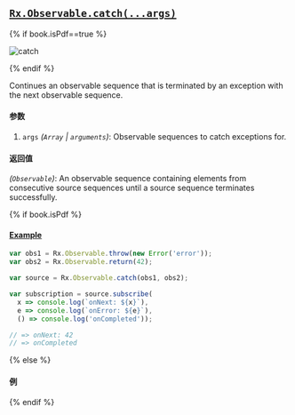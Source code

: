 ## [`Rx.Observable.catch(...args)`](https://github.com/Reactive-Extensions/RxJS/blob/master/src/core/linq/observable/catch.js)

{% if book.isPdf==true %}

![catch](http://reactivex.io/documentation/operators/images/Catch.png)

{% endif %}

Continues an observable sequence that is terminated by an exception with the next observable sequence.

#### 参数
1. `args` *(`Array` | `arguments`)*: Observable sequences to catch exceptions for.

#### 返回值
*(`Observable`)*: An observable sequence containing elements from consecutive source sequences until a source sequence terminates successfully.

{% if book.isPdf %}

#### [Example](http://jsbin.com/qagidu/2/edit?js,console)

```js
var obs1 = Rx.Observable.throw(new Error('error'));
var obs2 = Rx.Observable.return(42);

var source = Rx.Observable.catch(obs1, obs2);

var subscription = source.subscribe(
  x => console.log(`onNext: ${x}`),
  e => console.log(`onError: ${e}`),
  () => console.log('onCompleted'));

// => onNext: 42
// => onCompleted
```

{% else %}

#### 例
[](http://jsbin.com/qagidu/2/embed?js,console)

{% endif %}